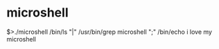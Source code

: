 # microshell
$>./microshell /bin/ls "|" /usr/bin/grep microshell ";" /bin/echo i love my microshell
